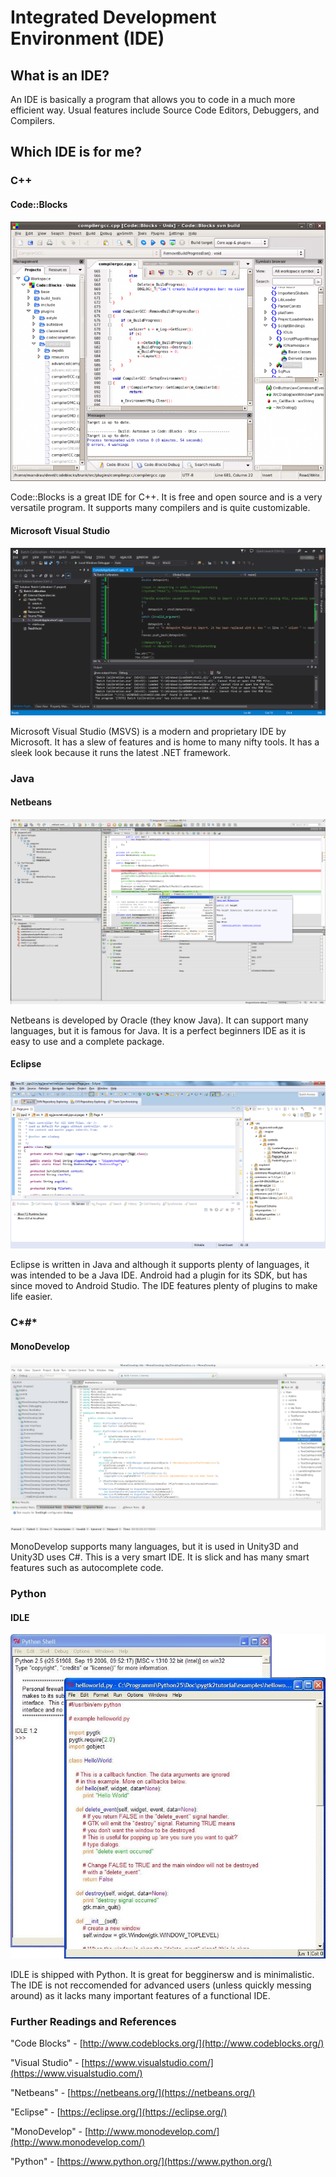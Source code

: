 # Integrated Development Environment (IDE)
## What is an IDE?
An IDE is basically a program that allows you to code in a much more efficient way. Usual features include Source Code Editors, Debuggers, and Compilers.
## Which IDE is for me?
### C++
#### Code::Blocks
![](cb.png)

Code::Blocks is a great IDE for C++. It is free and open source and is a very versatile program. It supports many compilers and is quite customizable.

#### Microsoft Visual Studio
![](msvs.png)

Microsoft Visual Studio (MSVS) is a modern and proprietary IDE by Microsoft. It has a slew of features and is home to many nifty tools. It has a sleek look because it runs the latest .NET framework.

### Java
#### Netbeans
![](netbeans.png)

Netbeans is developed by Oracle (they know Java). It can support many languages, but it is famous for Java. It is a perfect beginners IDE as it is easy to use and a complete package.

#### Eclipse
![](eclipse.png)

Eclipse is written in Java and although it supports plenty of languages, it was intended to be a Java IDE. Android had a plugin for its SDK, but has since moved to Android Studio. The IDE features plenty of plugins to make life easier.

### C*#*
#### MonoDevelop
![](mono.png)

MonoDevelop supports many languages, but it is used in Unity3D and Unity3D uses C#. This is a very smart IDE. It is slick and has many smart features such as autocomplete code.

### Python
#### IDLE
![](idle.png)

IDLE is shipped with Python. It is great for begginersw and is minimalistic. The IDE is not reccomended for advanced users (unless quickly messing around) as it lacks many important features of a functional IDE.

### Further Readings and References
"Code Blocks" - [http://www.codeblocks.org/](http://www.codeblocks.org/)

"Visual Studio" - [https://www.visualstudio.com/](https://www.visualstudio.com/)

"Netbeans" - [https://netbeans.org/](https://netbeans.org/)

"Eclipse" - [https://eclipse.org/](https://eclipse.org/)

"MonoDevelop" - [http://www.monodevelop.com/](http://www.monodevelop.com/)

"Python" - [https://www.python.org/](https://www.python.org/)
